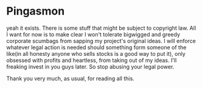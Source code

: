 # Pingasmon
yeah it exists.
There is some stuff that might be subject to copyright law.
All I want for now is to make clear I won't tolerate bigwigged and greedy corporate scumbags from sapping my project's original ideas.
I will enforce whatever legal action is needed should something form someone of the like(in all honesty anyone who sells stocks is a good way to put it), only obsessed with profits and heartless, from taking out of my ideas. I'll freaking invest in you guys later. So stop abusing your legal power.

Thank you very much, as usual, for reading all this.
